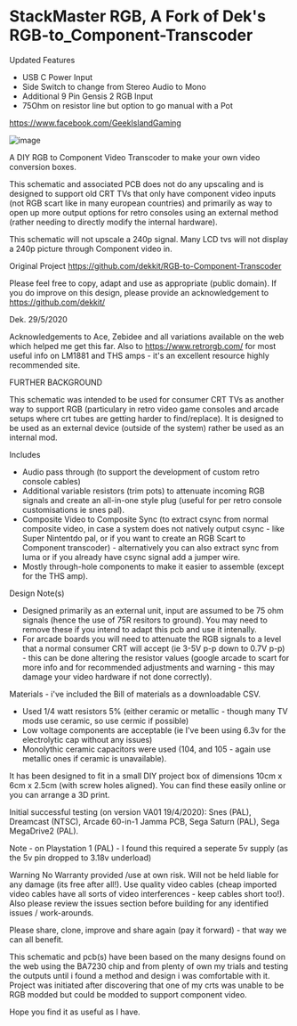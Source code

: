 # StackMaster RGB, A Fork of Dek's RGB-to_Component-Transcoder

Updated Features
- USB C Power Input
- Side Switch to change from Stereo Audio to Mono
- Additional 9 Pin Gensis 2 RGB Input
- 75Ohm on resistor line but option to go manual with a Pot

https://www.facebook.com/GeekIslandGaming

![image](https://user-images.githubusercontent.com/70423454/162424055-677f6134-469f-46bb-94fd-7ee8c555e4c3.png)




A DIY RGB to Component Video Transcoder to make your own video conversion boxes. 

This schematic and associated PCB does not do any upscaling and is designed to support old CRT TVs that only have component video inputs (not RGB scart like in many european countries) and primarily as way to open up more output options for retro consoles using an external method (rather needing to directly modify the internal hardware).   


This schematic will not upscale a 240p signal. Many LCD tvs will not display a 240p picture through Component video in.


Original Project
https://github.com/dekkit/RGB-to-Component-Transcoder


Please feel free to copy, adapt and use as appropriate (public domain). If you do improve on this design, please provide an acknowledgement to https://github.com/dekkit/

Dek.
29/5/2020

Acknowledgements to Ace, Zebidee and all variations available on the web which helped me get this far.
Also to https://www.retrorgb.com/ for most useful info on LM1881 and THS amps - it's an excellent resource highly recommended site.


FURTHER BACKGROUND

This schematic was intended to be used for consumer CRT TVs as another way to support RGB (particulary in retro video game consoles and arcade setups where crt tubes are getting harder to find/replace). It is designed to be used as an external device (outside of the system) rather be used as an internal mod.

Includes
- Audio pass through (to support the development of custom retro console cables)
- Additional variable resistors (trim pots) to attenuate incoming RGB signals and create an all-in-one style plug (useful for per retro console customisations ie snes pal).
- Composite Video to Composite Sync (to extract csync from normal composite video, in case a system does not natively output csync - like Super Nintentdo pal, or if you want to create an RGB Scart to Component transcoder) - alternatively you can also extract sync from luma or if you already have csync signal add a jumper wire.
- Mostly through-hole components to make it easier to assemble (except for the THS amp).


Design Note(s)

- Designed primarily as an external unit, input are assumed to be 75 ohm signals (hence the use of 75R resitors to ground). You may need to remove these if you intend to adapt this pcb and use it intenally.
- For arcade boards you will need to attenuate the RGB signals to a level that a normal consumer CRT will accept (ie 3-5V p-p down to 0.7V p-p) - this can be done altering the resistor values (google arcade to scart for more info and for recommended adjustments and warning -  this may damage your video hardware if not done correctly).


Materials - i've included the Bill of materials as a downloadable CSV.
- Used 1/4 watt resistors 5% (either ceramic or metallic - though many TV mods use ceramic, so use cermic if possible)
- Low voltage components are acceptable (ie I've been using 6.3v for the electrolytic cap without any issues)
- Monolythic ceramic capacitors were used (104, and 105 - again use metallic ones if ceramic is unavailable).

It has been designed to fit in a small DIY project box of dimensions 10cm x 6cm x 2.5cm (with screw holes aligned).  You can find these easily online or you can arrange a 3D print.


Initial successful testing (on version VA01 19/4/2020):
Snes (PAL), Dreamcast (NTSC), Arcade 60-in-1 Jamma PCB, Sega Saturn (PAL), Sega MegaDrive2 (PAL).

Note - on Playstation 1 (PAL) - I found this required a seperate 5v supply (as the 5v pin dropped to 3.18v underload) 

Warning
No Warranty provided /use at own risk. Will not be held liable for any damage (its free after all!).
Use quality video cables   (cheap imported video cables have all sorts of video interferences - keep cables short too!).  Also please review the issues section before building for any identified issues / work-arounds.

Please share, clone, improve and share again (pay it forward) - that way we can all benefit. 

This schematic and pcb(s) have been based on the many designs found on the web using the BA7230 chip and from plenty of own my trials and testing the outputs until i found a method and design i was comfortable with it.  Project was initiated after discovering that one of my crts was unable to be RGB modded but could be modded to support component video.

Hope you find it as useful as I have.
